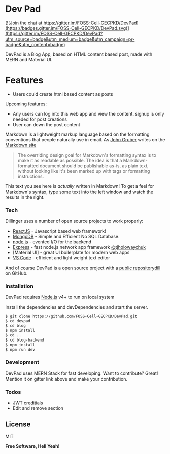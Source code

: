 # Dev Pad

[![Join the chat at https://gitter.im/FOSS-Cell-GECPKD/DevPad](https://badges.gitter.im/FOSS-Cell-GECPKD/DevPad.svg)](https://gitter.im/FOSS-Cell-GECPKD/DevPad?utm_source=badge&utm_medium=badge&utm_campaign=pr-badge&utm_content=badge)

DevPad is a Blog App, based on HTML content based post, made with MERN and Material UI.

# Features

- Users could create html based content as posts

Upcoming features:

- Any users can log into this web app and view the content. signup is only needed for post creations
- User can down the post content

Markdown is a lightweight markup language based on the formatting conventions that people naturally use in email. As [John Gruber] writes on the [Markdown site][df1]

> The overriding design goal for Markdown's
> formatting syntax is to make it as readable
> as possible. The idea is that a
> Markdown-formatted document should be
> publishable as-is, as plain text, without
> looking like it's been marked up with tags
> or formatting instructions.

This text you see here is _actually_ written in Markdown! To get a feel for Markdown's syntax, type some text into the left window and watch the results in the right.

### Tech

Dillinger uses a number of open source projects to work properly:

- [ReactJS](https://reactjs.org/) - Javascript based web framework!
- [MongoDB](https://www.mongodb.com/) - Simple and Efficient No SQL Database.
- [node.js] - evented I/O for the backend
- [Express] - fast node.js network app framework [@tjholowaychuk]
- [Material UI] - great UI boilerplate for modern web apps
- [VS Code](https://code.visualstudio.com/) - efficient and light weight text editor

And of course DevPad is a open source project with a [public repository](https://github.com/FOSS-Cell-GECPKD/DevPad)[dill]
on GitHub.

### Installation

DevPad requires [Node.js](https://nodejs.org/) v4+ to run on local system

Install the dependencies and devDependencies and start the server.

```sh
$ git clone https://github.com/FOSS-Cell-GECPKD/DevPad.git
$ cd devpad
$ cd blog
$ npm install
$ cd ..
$ cd blog-backend
$ npm install
$ npm run dev
```

### Development

DevPad uses MERN Stack for fast developing.
Want to contribute? Great!
Mention it on gitter link above and make your contribution.

### Todos

- JWT creditials
- Edit and remove section

## License

MIT

**Free Software, Hell Yeah!**

[//]: # "These are reference links used in the body of this note and get stripped out when the markdown processor does its job. There is no need to format nicely because it shouldn't be seen. Thanks SO - http://stackoverflow.com/questions/4823468/store-comments-in-markdown-syntax"
[dill]: https://github.com/joemccann/dillinger
[git-repo-url]: https://github.com/FOSS-Cell-GECPKD/DevPad
[john gruber]: http://daringfireball.net
[df1]: http://daringfireball.net/projects/markdown/
[node.js]: http://nodejs.org
[twitter bootstrap]: http://twitter.github.com/bootstrap/
[jquery]: http://jquery.com
[@tjholowaychuk]: http://twitter.com/tjholowaychuk
[express]: http://expressjs.com
[angularjs]: http://angularjs.org
[gulp]: http://gulpjs.com
[pldb]: https://github.com/joemccann/dillinger/tree/master/plugins/dropbox/README.md
[plgh]: https://github.com/joemccann/dillinger/tree/master/plugins/github/README.md
[plgd]: https://github.com/joemccann/dillinger/tree/master/plugins/googledrive/README.md
[plod]: https://github.com/joemccann/dillinger/tree/master/plugins/onedrive/README.md
[plme]: https://github.com/joemccann/dillinger/tree/master/plugins/medium/README.md
[plga]: https://github.com/RahulHP/dillinger/blob/master/plugins/googleanalytics/README.md
